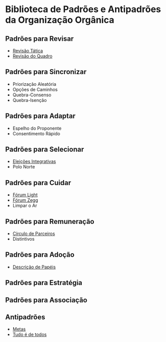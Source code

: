 # Biblioteca de Padrões e Antipadrões da Organização Orgânica

## Padrões para Revisar
- [Revisão Tática](padroes/revisao-tatica.md)
- [Revisão do Quadro](padroes/revisao-do-quadro.md)

## Padrões para Sincronizar
- Priorização Aleatória
- Opções de Caminhos
- Quebra-Consenso
- Quebra-Isenção

## Padrões para Adaptar
- Espelho do Proponente
- Consentimento Rápido

## Padrões para Selecionar
- [Eleições Integrativas](padroes/eleicoes-integrativas.md)
- Polo Norte

## Padrões para Cuidar
- [Fórum Light](padroes/forum-light.md)
- [Fórum Zegg](padroes/forum-zegg.md)
- Limpar o Ar

## Padrões para Remuneração

- [Círculo de Parceiros](padroes/circulo-parceiros.md)
- Distintivos

## Padrões para Adoção
- [Descrição de Papéis](padroes/descricao-de-papeis.md)

## Padrões para Estratégia

## Padrões para Associação

## Antipadrões
- [Metas](antipadroes/metas.md)
- [Tudo é de todos](antipadroes/tudo-e-de-todos.md)
